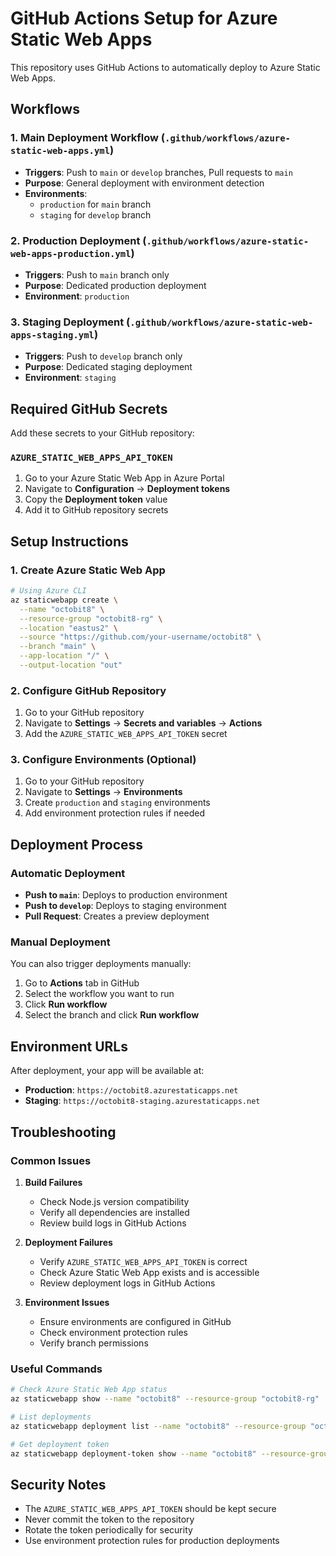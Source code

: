 # GitHub Actions Setup for Azure Static Web Apps

This repository uses GitHub Actions to automatically deploy to Azure Static Web Apps.

## Workflows

### 1. Main Deployment Workflow (`.github/workflows/azure-static-web-apps.yml`)

- **Triggers**: Push to `main` or `develop` branches, Pull requests to `main`
- **Purpose**: General deployment with environment detection
- **Environments**:
  - `production` for `main` branch
  - `staging` for `develop` branch

### 2. Production Deployment (`.github/workflows/azure-static-web-apps-production.yml`)

- **Triggers**: Push to `main` branch only
- **Purpose**: Dedicated production deployment
- **Environment**: `production`

### 3. Staging Deployment (`.github/workflows/azure-static-web-apps-staging.yml`)

- **Triggers**: Push to `develop` branch only
- **Purpose**: Dedicated staging deployment
- **Environment**: `staging`

## Required GitHub Secrets

Add these secrets to your GitHub repository:

### `AZURE_STATIC_WEB_APPS_API_TOKEN`

1. Go to your Azure Static Web App in Azure Portal
2. Navigate to **Configuration** → **Deployment tokens**
3. Copy the **Deployment token** value
4. Add it to GitHub repository secrets

## Setup Instructions

### 1. Create Azure Static Web App

```bash
# Using Azure CLI
az staticwebapp create \
  --name "octobit8" \
  --resource-group "octobit8-rg" \
  --location "eastus2" \
  --source "https://github.com/your-username/octobit8" \
  --branch "main" \
  --app-location "/" \
  --output-location "out"
```

### 2. Configure GitHub Repository

1. Go to your GitHub repository
2. Navigate to **Settings** → **Secrets and variables** → **Actions**
3. Add the `AZURE_STATIC_WEB_APPS_API_TOKEN` secret

### 3. Configure Environments (Optional)

1. Go to your GitHub repository
2. Navigate to **Settings** → **Environments**
3. Create `production` and `staging` environments
4. Add environment protection rules if needed

## Deployment Process

### Automatic Deployment

- **Push to `main`**: Deploys to production environment
- **Push to `develop`**: Deploys to staging environment
- **Pull Request**: Creates a preview deployment

### Manual Deployment

You can also trigger deployments manually:

1. Go to **Actions** tab in GitHub
2. Select the workflow you want to run
3. Click **Run workflow**
4. Select the branch and click **Run workflow**

## Environment URLs

After deployment, your app will be available at:

- **Production**: `https://octobit8.azurestaticapps.net`
- **Staging**: `https://octobit8-staging.azurestaticapps.net`

## Troubleshooting

### Common Issues

1. **Build Failures**

   - Check Node.js version compatibility
   - Verify all dependencies are installed
   - Review build logs in GitHub Actions

2. **Deployment Failures**

   - Verify `AZURE_STATIC_WEB_APPS_API_TOKEN` is correct
   - Check Azure Static Web App exists and is accessible
   - Review deployment logs in GitHub Actions

3. **Environment Issues**
   - Ensure environments are configured in GitHub
   - Check environment protection rules
   - Verify branch permissions

### Useful Commands

```bash
# Check Azure Static Web App status
az staticwebapp show --name "octobit8" --resource-group "octobit8-rg"

# List deployments
az staticwebapp deployment list --name "octobit8" --resource-group "octobit8-rg"

# Get deployment token
az staticwebapp deployment-token show --name "octobit8" --resource-group "octobit8-rg"
```

## Security Notes

- The `AZURE_STATIC_WEB_APPS_API_TOKEN` should be kept secure
- Never commit the token to the repository
- Rotate the token periodically for security
- Use environment protection rules for production deployments
